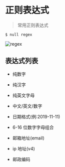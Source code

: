 # 正则表达式

> 常用正则表达式

```shell
$ null regex
```

![regex](/null-cli/regex.gif)

## 表达式列表

- 纯数字

- 纯汉字

- 纯英文字母

- 中文/英文/数字

- 日期格式(例:2019-11-11)

- 6-16 位数字字母组合

- 邮箱地址(email)

- ip 地址(v4)

- 邮政编码
